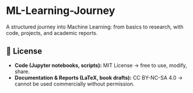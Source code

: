 # ML-Learning-Journey
A structured journey into Machine Learning: from basics to research, with code, projects, and academic reports.




## 📜 License
- **Code (Jupyter notebooks, scripts):** MIT License → free to use, modify, share.
- **Documentation & Reports (LaTeX, book drafts):** CC BY-NC-SA 4.0 → cannot be used commercially without permission.
